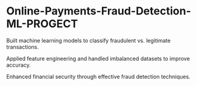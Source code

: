 # Online-Payments-Fraud-Detection-ML-PROGECT


Built machine learning models to classify fraudulent vs. legitimate transactions.

Applied feature engineering and handled imbalanced datasets to improve accuracy.

Enhanced financial security through effective fraud detection techniques.
